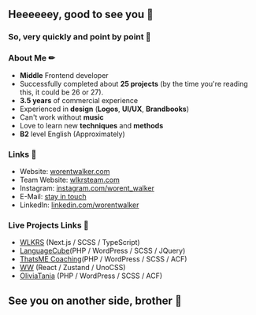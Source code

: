
## Heeeeeey, good to see you 👋
### So, very quickly and point by point 📝

### About Me ✏
- **Middle** Frontend developer 
- Successfully completed about **25 projects** (by the time you're reading this, it could be 26 or 27).
- **3.5 years** of commercial experience
- Experienced in **design** (**Logos**, **UI/UX**, **Brandbooks**)
- Can't work without **music**
- Love to learn new **techniques** and **methods**
- **B2** level English (Approximately)

### Links 🔗

- Website: [worentwalker.com](https://worentwalker.com/)
- Team Website: [wlkrsteam.com](https://wlkrsteam.com/)
- Instagram: [instagram.com/worent_walker](https://www.instagram.com/worent_walker/)
- E-Mail: [stay in touch](mailto:worent.walker@gmail.com)
- LinkedIn: [linkedin.com/worentwalker](https://www.linkedin.com/in/worentwalker/)

### Live Projects Links 🔗
- [WLKRS](https://wlkrsteam.com/) (Next.js / SCSS / TypeScript)
- [LanguageCube](https://languagecube.ch/)(PHP / WordPress / SCSS / JQuery)
- [ThatsME Coaching](https://thatsme-coaching.ch/)(PHP / WordPress / SCSS / ACF)
- [WW](https://worentwalker.com/) (React / Zustand / UnoCSS)
- [OliviaTania](https://olivia.ad-wiser.ch) (PHP / WordPress / SCSS / ACF)

## See you on another side, brother 🤙
<!--
**WorentWalker/WorentWalker** is a ✨ _special_ ✨ repository because its `README.md` (this file) appears on your GitHub profile.

Here are some ideas to get you started:

- 🔭 I’m currently working on ...
- 🌱 I’m currently learning ...
- 👯 I’m looking to collaborate on ...
- 🤔 I’m looking for help with ...
- 💬 Ask me about ...
- 📫 How to reach me: ...
- 😄 Pronouns: ...
- ⚡ Fun fact: ...
-->
